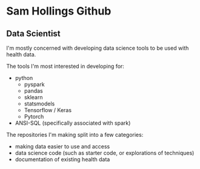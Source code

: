# Sam Hollings Github
## Data Scientist
I'm mostly concerned with developing data science tools to be used with health data. 

The tools I'm most interested in developing for:
- python
  - pyspark
  - pandas
  - sklearn
  - statsmodels
  - Tensorflow / Keras
  - Pytorch
- ANSI-SQL (specifically associated with spark)

The repositories I'm making split into a few categories:
- making data easier to use and access
- data science code (such as starter code, or explorations of techniques)
- documentation of existing health data

<!--
**SamHollings/SamHollings** is a ✨ _special_ ✨ repository because its `README.md` (this file) appears on your GitHub profile.

Here are some ideas to get you started:

- 🔭 I’m currently working on ...
- 🌱 I’m currently learning ...
- 👯 I’m looking to collaborate on ...
- 🤔 I’m looking for help with ...
- 💬 Ask me about ...
- 📫 How to reach me: ...
- 😄 Pronouns: ...
- ⚡ Fun fact: ...
-->
